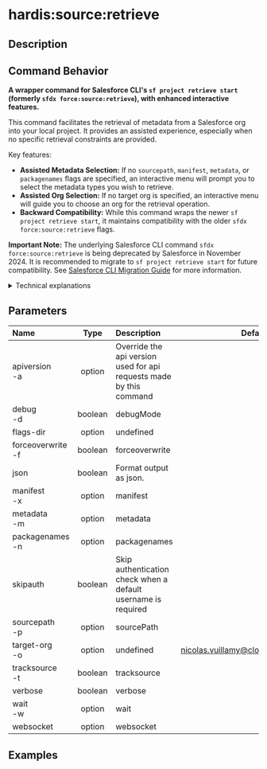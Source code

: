 <!-- This file has been generated with command 'sf hardis:doc:plugin:generate'. Please do not update it manually or it may be overwritten -->
# hardis:source:retrieve

## Description


## Command Behavior

**A wrapper command for Salesforce CLI's `sf project retrieve start` (formerly `sfdx force:source:retrieve`), with enhanced interactive features.**

This command facilitates the retrieval of metadata from a Salesforce org into your local project. It provides an assisted experience, especially when no specific retrieval constraints are provided.

Key features:

- **Assisted Metadata Selection:** If no `sourcepath`, `manifest`, `metadata`, or `packagenames` flags are specified, an interactive menu will prompt you to select the metadata types you wish to retrieve.
- **Assisted Org Selection:** If no target org is specified, an interactive menu will guide you to choose an org for the retrieval operation.
- **Backward Compatibility:** While this command wraps the newer `sf project retrieve start`, it maintains compatibility with the older `sfdx force:source:retrieve` flags.

**Important Note:** The underlying Salesforce CLI command `sfdx force:source:retrieve` is being deprecated by Salesforce in November 2024. It is recommended to migrate to `sf project retrieve start` for future compatibility. See [Salesforce CLI Migration Guide](https://developer.salesforce.com/docs/atlas.en-us.sfdx_cli_reference.meta/sfdx_cli_reference/cli_reference_mig_deploy_retrieve.htm) for more information.

<details>
<summary>Technical explanations</summary>

This command acts as an intelligent wrapper around the Salesforce CLI's source retrieval functionality:

- **Command Wrapping:** It uses the `wrapSfdxCoreCommand` utility to execute the `sfdx force:source:retrieve` (or its equivalent `sf project retrieve start`) command, passing through all relevant flags and arguments.
- **Interactive Prompts:** It leverages `MetadataUtils.promptMetadataTypes()` and `promptOrgUsernameDefault()` to provide interactive menus for metadata and org selection when the user does not provide them as flags.
- **Argument Transformation:** It dynamically constructs the command-line arguments for the underlying Salesforce CLI command based on user selections and provided flags.
- **Error Handling:** It includes basic error handling, such as prompting the user to re-select an org if an issue occurs during org selection.
- **Deprecation Warning:** It explicitly logs warnings about the deprecation of `sfdx force:source:retrieve` to inform users about upcoming changes.
</details>


## Parameters

|Name|Type|Description|Default|Required|Options|
|:---|:--:|:----------|:-----:|:------:|:-----:|
|apiversion<br/>-a|option|Override the api version used for api requests made by this command||||
|debug<br/>-d|boolean|debugMode||||
|flags-dir|option|undefined||||
|forceoverwrite<br/>-f|boolean|forceoverwrite||||
|json|boolean|Format output as json.||||
|manifest<br/>-x|option|manifest||||
|metadata<br/>-m|option|metadata||||
|packagenames<br/>-n|option|packagenames||||
|skipauth|boolean|Skip authentication check when a default username is required||||
|sourcepath<br/>-p|option|sourcePath||||
|target-org<br/>-o|option|undefined|nicolas.vuillamy@cloudity.com.playnico|||
|tracksource<br/>-t|boolean|tracksource||||
|verbose|boolean|verbose||||
|wait<br/>-w|option|wait||||
|websocket|option|websocket||||

## Examples


